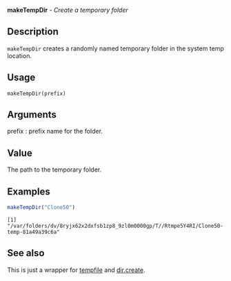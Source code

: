 **makeTempDir** - *Create a temporary folder*

Description
--------------------

`makeTempDir` creates a randomly named temporary folder in the 
system temp location.


Usage
--------------------
```
makeTempDir(prefix)
```

Arguments
-------------------

prefix
:   prefix name for the folder.




Value
-------------------

The path to the temporary folder.



Examples
-------------------

```R
makeTempDir("Clone50")
```


```
[1] "/var/folders/dv/8ryjx62x2dxfsb1zp8_9zl0m0000gp/T//Rtmpe5Y4RI/Clone50-temp-81a49a39c6a"

```



See also
-------------------

This is just a wrapper for [tempfile](http://www.rdocumentation.org/packages/base/topics/tempfile) and 
[dir.create](http://www.rdocumentation.org/packages/base/topics/files2).






